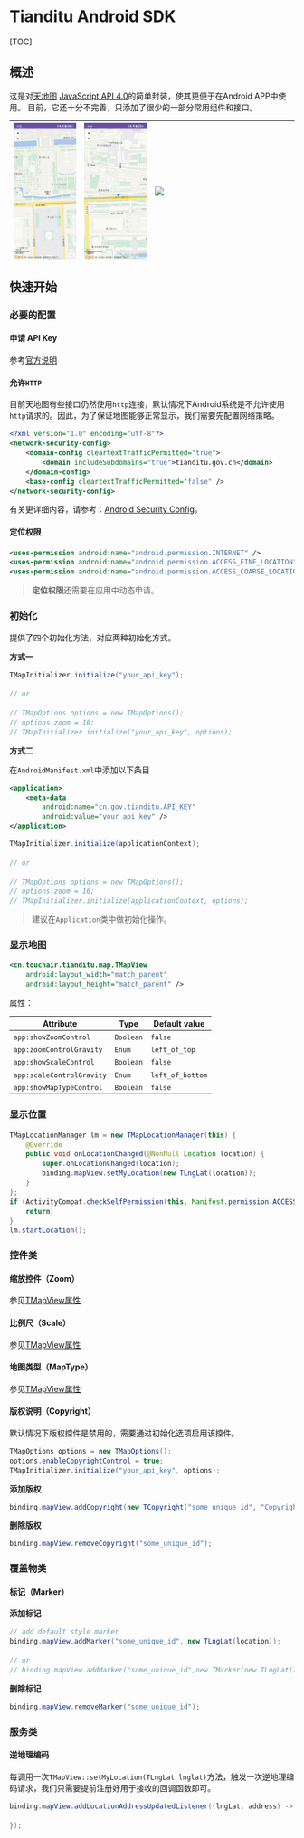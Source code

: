 # Tianditu Android SDK

[TOC]

## 概述

这是对[天地图](https://www.tianditu.gov.cn/) [JavaScript API 4.0](http://lbs.tianditu.gov.cn/api/js4.0/guide.html)的简单封装，使其更便于在Android APP中使用。 目前，它还十分不完善，只添加了很少的一部分常用组件和接口。

| <img src="./Screenshots/Screenshot_20250305_164256.png" width=240 align=left /> | <img src="./Screenshots/Screenshot_20250305_164448.png" width=240 align=left /> | <img src="./Screenshots/Screenshot_20250305_165352.png" width=240 align=left /> |
| :----------------------------------------------------------- | ------------------------------------------------------------ | ------------------------------------------------------------ |

## 快速开始

### 必要的配置

#### 申请 API Key

参考[官方说明](http://lbs.tianditu.gov.cn/home.html)

#### 允许`HTTP`

目前天地图有些接口仍然使用`http`连接，默认情况下Android系统是不允许使用`http`请求的。因此，为了保证地图能够正常显示，我们需要先配置网络策略。

```xml
<?xml version="1.0" encoding="utf-8"?>
<network-security-config>
    <domain-config cleartextTrafficPermitted="true">
        <domain includeSubdomains="true">tianditu.gov.cn</domain>
    </domain-config>
    <base-config cleartextTrafficPermitted="false" />
</network-security-config>
```
有关更详细内容，请参考：[Android Security Config](https://developer.android.com/privacy-and-security/security-config)。

#### 定位权限

```xml
<uses-permission android:name="android.permission.INTERNET" />
<uses-permission android:name="android.permission.ACCESS_FINE_LOCATION" />
<uses-permission android:name="android.permission.ACCESS_COARSE_LOCATION" />
```

> **定位权限**还需要在应用中动态申请。

### 初始化

提供了四个初始化方法，对应两种初始化方式。

**方式一**

```java
TMapInitializer.initialize("your_api_key");

// or

// TMapOptions options = new TMapOptions();
// options.zoom = 16;
// TMapInitializer.initialize("your_api_key", options);
```

**方式二**

在`AndroidManifest.xml`中添加以下条目
```xml
<application>
    <meta-data
        android:name="cn.gov.tianditu.API_KEY"
        android:value="your_api_key" />
</application>
```

```java
TMapInitializer.initialize(applicationContext);

// or

// TMapOptions options = new TMapOptions();
// options.zoom = 16;
// TMapInitializer.initialize(applicationContext, options);
```

> 建议在`Application`类中做初始化操作。

### 显示地图

```xml
<cn.touchair.tianditu.map.TMapView
    android:layout_width="match_parent"
    android:layout_height="match_parent" />
```

属性：

| Attribute                 | Type      | Default value    |
| ------------------------- | --------- | ---------------- |
| `app:showZoomControl`     | `Boolean` | `false`          |
| `app:zoomControlGravity`  | `Enum`    | `left_of_top`    |
| `app:showScaleControl`    | `Boolean` | `false`          |
| `app:scaleControlGravity` | `Enum`    | `left_of_bottom` |
| `app:showMapTypeControl`  | `Boolean` | `false`          |

### 显示位置

```java
TMapLocationManager lm = new TMapLocationManager(this) {
    @Override
    public void onLocationChanged(@NonNull Location location) {
        super.onLocationChanged(location);
        binding.mapView.setMyLocation(new TLngLat(location));
    }
};
if (ActivityCompat.checkSelfPermission(this, Manifest.permission.ACCESS_FINE_LOCATION) != PackageManager.PERMISSION_GRANTED) {
    return;
}
lm.startLocation();
```

### 控件类

#### 缩放控件（Zoom）

参见[TMapView属性](#显示地图)

#### 比例尺（Scale）

参见[TMapView属性](#显示地图)

#### 地图类型（MapType）

参见[TMapView属性](#显示地图)

#### 版权说明（Copyright）

默认情况下版权控件是禁用的，需要通过初始化选项启用该控件。

```java
TMapOptions options = new TMapOptions();
options.enableCopyrightControl = true;
TMapInitializer.initialize("your_api_key", options);
```

**添加版权**

```java
binding.mapView.addCopyright(new TCopyright("some_unique_id", "Copyright (C) 2022 Tianditu. All rights reserved."));
```

**删除版权**

```java
binding.mapView.removeCopyright("some_unique_id");
```

### 覆盖物类

#### 标记（Marker）

**添加标记**

```java
// add default style marker
binding.mapView.addMarker("some_unique_id", new TLngLat(location));

// or
// binding.mapView.addMarker("some_unique_id",new TMarker(new TLngLat(location), TIcon.PIN_RED));
```

**删除标记**

```java
binding.mapView.removeMarker("some_unique_id");
```

### 服务类

#### 逆地理编码

每调用一次`TMapView::setMyLocation(TLngLat lnglat)`方法，触发一次逆地理编码请求，我们只需要提前注册好用于接收的回调函数即可。

```java
binding.mapView.addLocationAddressUpdatedListener((lngLat, address) -> {
    
});
```

